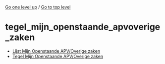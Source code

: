 <!-- generated by markdown-notes-tree -->

<!-- upward navigation links generated by markdown-notes-tree start here -->

[Go one level up](../SUMMARY.md) / [Go to top level](../../../../SUMMARY.md)

<!-- upward navigation links generated by markdown-notes-tree end here -->

# tegel_mijn_openstaande_apvoverige_zaken

<!-- optional markdown-notes-tree directory description starts here -->

<!-- optional markdown-notes-tree directory description ends here -->

- [Lijst Mijn Openstaande APV/Overige zaken](lijst_mijn_openstaande_apv_overige_zaken.md)
- [Tegel Mijn Openstaande APV/Overige zaken](README.md)

